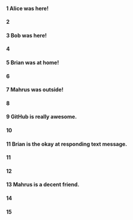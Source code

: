 #### 1 Alice was here!
#### 2
#### 3 Bob was here!
#### 4
#### 5 Brian was at home!
#### 6
#### 7 Mahrus was outside!
#### 8
#### 9 GitHub is really awesome.
#### 10
#### 11 Brian is the okay at responding text message.
#### 11
#### 12
#### 13 Mahrus is a decent friend.
#### 14
#### 15